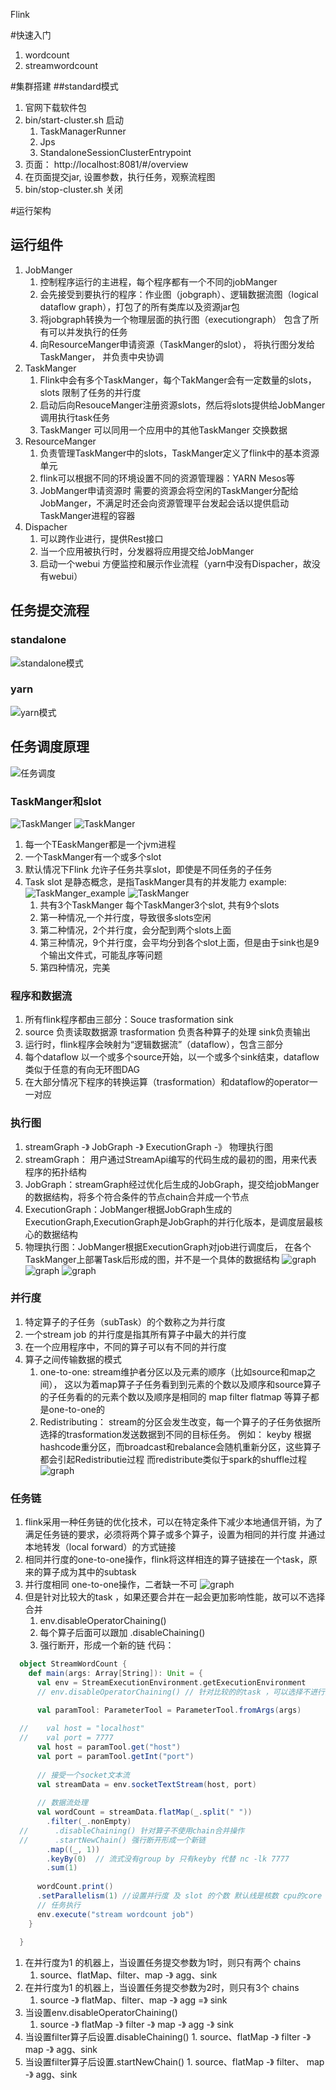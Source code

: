 Flink

#快速入门
1. wordcount
2. streamwordcount

#集群搭建
##standard模式
  1. 官网下载软件包
  2. bin/start-cluster.sh 启动
        1. TaskManagerRunner
        2. Jps
        3. StandaloneSessionClusterEntrypoint
  3. 页面： http://localhost:8081/#/overview
  4. 在页面提交jar, 设置参数，执行任务，观察流程图
  5. bin/stop-cluster.sh 关闭
 
 
 #运行架构
 ## 运行组件
 1. JobManger
    1. 控制程序运行的主进程，每个程序都有一个不同的jobManger
    2. 会先接受到要执行的程序：作业图（jobgraph）、逻辑数据流图（logical dataflow graph），打包了的所有类库以及资源jar包
    3. 将jobgraph转换为一个物理层面的执行图（executiongraph） 包含了所有可以并发执行的任务
    4. 向ResourceManger申请资源（TaskManger的slot）， 将执行图分发给TaskManger， 并负责中央协调
 2. TaskManger
    1. Flink中会有多个TaskManger，每个TakManger会有一定数量的slots， slots 限制了任务的并行度
    2. 启动后向ResouceManger注册资源slots，然后将slots提供给JobManger调用执行task任务
    3. TaskManger 可以同用一个应用中的其他TaskManger 交换数据
 3. ResourceManger
    1. 负责管理TaskManger中的slots，TaskManger定义了flink中的基本资源单元
    2. flink可以根据不同的环境设置不同的资源管理器：YARN Mesos等
    3. JobManger申请资源时 需要的资源会将空闲的TaskManger分配给JobManger，不满足时还会向资源管理平台发起会话以提供启动TaskManger进程的容器
 4. Dispacher
    1. 可以跨作业进行，提供Rest接口
    2. 当一个应用被执行时，分发器将应用提交给JobManger
    3. 启动一个webui 方便监控和展示作业流程（yarn中没有Dispacher，故没有webui）
 ## 任务提交流程
 ### standalone
 ![standalone模式](https://github.com/Aliang-Swordsman/flinkTutorial/blob/master/src/main/resources/picture/%E4%BB%BB%E5%8A%A1%E6%89%A7%E8%A1%8C%E6%B5%81%E7%A8%8B%E5%9B%BE-standalone.PNG?raw=true)
 ### yarn
 ![yarn模式](https://github.com/Aliang-Swordsman/flinkTutorial/blob/master/src/main/resources/picture/%E4%BB%BB%E5%8A%A1%E6%89%A7%E8%A1%8C%E6%B5%81%E7%A8%8B%E5%9B%BE-yarn.PNG?raw=true)
   
 ## 任务调度原理
 ![任务调度](https://github.com/Aliang-Swordsman/flinkTutorial/blob/master/src/main/resources/picture/%E4%BB%BB%E5%8A%A1%E8%B0%83%E5%BA%A6.PNG?raw=true)

 ### TaskManger和slot
 ![TaskManger](https://github.com/Aliang-Swordsman/flinkTutorial/blob/master/src/main/resources/picture/TaskMangerAndSlots.PNG?raw=true)  ![TaskManger](https://github.com/Aliang-Swordsman/flinkTutorial/blob/master/src/main/resources/picture/TaskMangerAndSlots2.PNG?raw=true)
  1. 每一个TEaskManger都是一个jvm进程
  2. 一个TaskManger有一个或多个slot
  3. 默认情况下Flink 允许子任务共享slot，即使是不同任务的子任务
  4. Task slot 是静态概念，是指TaskManger具有的并发能力
  example:
      ![TaskManger_example](https://github.com/Aliang-Swordsman/flinkTutorial/blob/master/src/main/resources/picture/TaskMangerAndSlotsExample1.PNG?raw=true)  ![TaskManger](https://github.com/Aliang-Swordsman/flinkTutorial/blob/master/src/main/resources/picture/TaskMangerAndSlotsExample2.PNG?raw=true)
      1. 共有3个TaskManger 每个TaskManger3个slot, 共有9个slots
      2. 第一种情况,一个并行度，导致很多slots空闲
      3. 第二种情况，2个并行度，会分配到两个slots上面
      4. 第三种情况，9个并行度，会平均分到各个slot上面，但是由于sink也是9个输出文件式，可能乱序等问题
      5. 第四种情况，完美
 ### 程序和数据流
   1. 所有flink程序都由三部分：Souce trasformation sink
   2. source 负责读取数据源 trasformation 负责各种算子的处理 sink负责输出
   3. 运行时，flink程序会映射为“逻辑数据流”（dataflow），包含三部分
   4. 每个dataflow 以一个或多个source开始，以一个或多个sink结束，dataflow 类似于任意的有向无环图DAG
   5. 在大部分情况下程序的转换运算（trasformation）和dataflow的operator一一对应
 
 ### 执行图 
   1. streamGraph -》 JobGraph -》 ExecutionGraph -》 物理执行图
   2. streamGraph： 用户通过StreamApi编写的代码生成的最初的图，用来代表程序的拓扑结构
   3. JobGraph：streamGraph经过优化后生成的JobGraph，提交给jobManger的数据结构，将多个符合条件的节点chain合并成一个节点
   4. ExecutionGraph：JobManger根据JobGraph生成的ExecutionGraph,ExecutionGraph是JobGraph的并行化版本，是调度层最核心的数据结构
   5. 物理执行图：JobManger根据ExecutionGraph对job进行调度后， 在各个TaskManger上部署Task后形成的图，并不是一个具体的数据结构
   ![graph](https://github.com/Aliang-Swordsman/flinkTutorial/blob/master/src/main/resources/picture/StreamGraph-JobGraph.PNG?raw=true) 
   ![graph](https://github.com/Aliang-Swordsman/flinkTutorial/blob/master/src/main/resources/picture/ExecutionGraph.PNG?raw=true)
   ![graph](https://github.com/Aliang-Swordsman/flinkTutorial/blob/master/src/main/resources/picture/%E7%89%A9%E7%90%86%E6%89%A7%E8%A1%8C%E5%9B%BE.PNG?raw=true)
   
 ### 并行度
   1. 特定算子的子任务（subTask）的个数称之为并行度
   2. 一个stream job 的并行度是指其所有算子中最大的并行度
   3. 在一个应用程序中，不同的算子可以有不同的并行度
   4. 算子之间传输数据的模式
        1. one-to-one:  stream维护者分区以及元素的顺序（比如source和map之间），
        这以为着map算子子任务看到到元素的个数以及顺序和source算子的子任务看的的元素个数以及顺序是相同的
        map filter flatmap 等算子都是one-to-one的
        2. Redistributing： stream的分区会发生改变，每一个算子的子任务依据所选择的trasformation发送数据到不同的目标任务。
        例如： keyby 根据hashcode重分区，而broadcast和rebalance会随机重新分区，这些算子都会引起Redistributie过程
        而redistribute类似于spark的shuffle过程
   ![graph](https://github.com/Aliang-Swordsman/flinkTutorial/blob/master/src/main/resources/picture/parallelism.PNG?raw=true) 
    
 ### 任务链
   1. flink采用一种任务链的优化技术，可以在特定条件下减少本地通信开销，为了满足任务链的要求，必须将两个算子或多个算子，设置为相同的并行度
   并通过本地转发（local forward）的方式链接
   2. 相同并行度的one-to-one操作，flink将这样相连的算子链接在一个task，原来的算子成为其中的subtask
   3. 并行度相同 one-to-one操作，二者缺一不可
   ![graph](https://github.com/Aliang-Swordsman/flinkTutorial/blob/master/src/main/resources/picture/OperatorChains.PNG?raw=true) 
   4. 但是针对比较大的task ，如果还要合并在一起会更加影响性能，故可以不选择合并
        1. env.disableOperatorChaining() 
        2. 每个算子后面可以跟加 .disableChaining()
        3. 强行断开，形成一个新的链 
   代码：
   ```scala
     object StreamWordCount {
       def main(args: Array[String]): Unit = {
         val env = StreamExecutionEnvironment.getExecutionEnvironment
         // env.disableOperatorChaining() // 针对比较的的task ，可以选择不进行操作链合并
   
         val paramTool: ParameterTool = ParameterTool.fromArgs(args)
     
     //    val host = "localhost"
     //    val port = 7777
         val host = paramTool.get("host")
         val port = paramTool.getInt("port")
     
         // 接受一个socket文本流
         val streamData = env.socketTextStream(host, port)
     
         // 数据流处理
         val wordCount = streamData.flatMap(_.split(" "))
           .filter(_.nonEmpty)
     //      .disableChaining() 针对算子不使用chain合并操作
     //      .startNewChain() 强行断开形成一个新链
           .map((_, 1))
           .keyBy(0)  // 流式没有group by 只有keyby 代替 nc -lk 7777
           .sum(1)
     
         wordCount.print()
         .setParallelism(1) //设置并行度 及 slot 的个数 默认线是核数 cpu的core 数
         // 任务执行
         env.execute("stream wordcount job")
       }
     
     }
   ```
  1. 在并行度为1 的机器上，当设置任务提交参数为1时，则只有两个 chains
        1. source、flatMap、filter、map -》 agg、sink
  2. 在并行度为1 的机器上，当设置任务提交参数为2时，则只有3个 chains
        1. source -》 flatMap、filter、map -》 agg =》 sink
  3. 当设置env.disableOperatorChaining() 
        1. source -》 flatMap -》 filter -》 map -》 agg -》 sink
  4. 当设置filter算子后设置.disableChaining()
          1. source、flatMap -》 filter -》 map -》 agg、sink
  5. 当设置filter算子后设置.startNewChain()
          1. source、flatMap -》 filter、 map -》 agg、sink
      
       

      